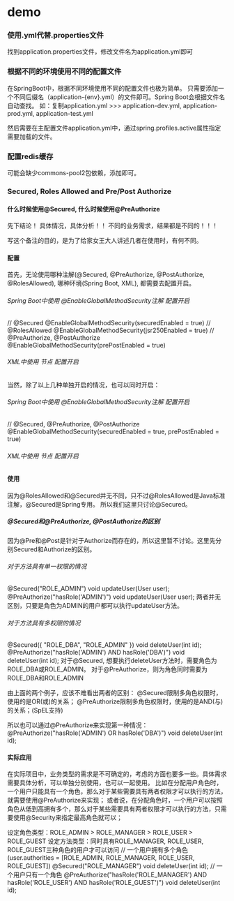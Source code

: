 # demo

### 使用.yml代替.properties文件
找到application.properties文件，修改文件名为application.yml即可

### 根据不同的环境使用不同的配置文件
在SpringBoot中，根据不同环境使用不同的配置文件也极为简单。
只需要添加一个不同后缀名（application-{env}.yml）的文件即可。Spring Boot会根据文件名自动查找。
如：复制application.yml >>> application-dev.yml, application-prod.yml, application-test.yml

然后需要在主配置文件application.yml中，通过spring.profiles.active属性指定需要加载的文件。

### 配置redis缓存
可能会缺少commons-pool2包依赖，添加即可。

### Secured, Roles Allowed and Pre/Post Authorize 

#### 什么时候使用@Secured, 什么时候使用@PreAuthorize
先下结论！
具体情况，具体分析！！
不同的业务需求，结果都是不同的！！！

写这个备注的目的，是为了给家女王大人讲述几者在使用时，有何不同。

#### 配置
首先，无论使用哪种注解(@Secured, @PreAuthorize, @PostAuthorize, @RolesAllowed), 哪种环境(Spring Boot, XML), 都需要去配置开启。

###### Spring Boot中使用 @EnableGlobalMethodSecurity注解 配置开启
// @Secured
@EnableGlobalMethodSecurity(securedEnabled = true)
// @RolesAllowed 
@EnableGlobalMethodSecurity(jsr250Enabled = true)
// @PreAuthorize, @PostAuthorize
@EnableGlobalMethodSecurity(prePostEnabled = true)

###### XML中使用 <global-method-security />节点 配置开启
<!-- @Secured -->
<global-method-security secured-annotations="enabled" />
<!-- @RolesAllowed -->
<global-method-security jsr250-annotations="enabled" />
<!-- @PreAuthorize, @PostAuthorize -->
<global-method-security pre-post-annotations="enabled" />

当然，除了以上几种单独开启的情况，也可以同时开启：
###### Spring Boot中使用 @EnableGlobalMethodSecurity注解 配置开启
// @Secured, @PreAuthorize, @PostAuthorize
@EnableGlobalMethodSecurity(securedEnabled = true, prePostEnabled = true)

###### XML中使用 <global-method-security />节点 配置开启
<!-- @Secured, @PreAuthorize, @PostAuthorize -->
<global-method-security secured-annotations="enabled" pre-post-annotations="enabled" />

#### 使用
因为@RolesAllowed和@Secured并无不同，只不过@RolesAllowed是Java标准注解，@Secured是Spring专用。
所以我们这里只讨论@Secured。
##### @Secured和@PreAuthorize, @PostAuthorize的区别
因为@Pre和@Post是针对于Authorize而存在的，所以这里暂不讨论。这里先分别Secured和Authorize的区别。
###### 对于方法具有单一权限的情况
@Secured("ROLE_ADMIN")
void updateUser(User user);
@PreAuthorize("hasRole('ADMIN')")
void updateUser(User user);
两者并无区别，只要是角色为ADMIN的用户都可以执行updateUser方法。
###### 对于方法具有多权限的情况
@Secured({ "ROLE_DBA", "ROLE_ADMIN" })
void deleteUser(int id);
@PreAuthorize("hasRole('ADMIN') AND hasRole('DBA')")
void deleteUser(int id);
对于@Secured, 想要执行deleteUser方法时，需要角色为ROLE_DBA或ROLE_ADMIN。
对于@PreAuthorize，则为角色同时需要为ROLE_DBA和ROLE_ADMIN

由上面的两个例子，应该不难看出两者的区别：
@Secured限制多角色权限时，使用的是OR(或)的关系；
@PreAuthorize限制多角色权限时，使用的是AND(与)的关系；(SpEL支持)

所以也可以通过@PreAuthorize来实现第一种情况：
@PreAuthorize("hasRole('ADMIN') OR hasRole('DBA')")
void deleteUser(int id);

#### 实际应用
在实际项目中，业务类型的需求是不可确定的，考虑的方面也要多一些。具体需求需要具体分析，可以单独分别使用，也可以一起使用。
比如在分配用户角色时，一个用户只能具有一个角色，那么对于某些需要具有两者权限才可以执行的方法，就需要使用@PreAuthorize来实现；
或者说，在分配角色时，一个用户可以按照角色从低到高拥有多个，那么对于某些需要具有两者权限才可以执行的方法，只需要使用@Security来指定最高角色就可以；

设定角色类型：ROLE_ADMIN > ROLE_MANAGER > ROLE_USER > ROLE_GUEST
设定方法类型：同时具有ROLE_MANAGER, ROLE_USER, ROLE_GUEST三种角色的用户才可以访问
// 一个用户拥有多个角色(user.authorities = [ROLE_ADMIN, ROLE_MANAGER, ROLE_USER, ROLE_GUEST])
@Secured("ROLE_MANAGER")
void deleteUser(int id);
// 一个用户只有一个角色
@PreAuthorize("hasRole('ROLE_MANAGER') AND hasRole('ROLE_USER') AND hasRole('ROLE_GUEST')")
void deleteUser(int id);